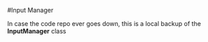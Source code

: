 #Input Manager

In case the code repo ever goes down, this is a local backup of the **InputManager** class

```

```